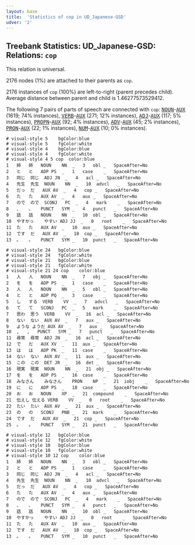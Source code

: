 ```yaml
---
layout: base
title:  'Statistics of cop in UD_Japanese-GSD'
udver: '2'
---
```


## Treebank Statistics: UD_Japanese-GSD: Relations: `cop`

This relation is universal.

2176 nodes (1%) are attached to their parents as `cop`.

2176 instances of `cop` (100%) are left-to-right (parent precedes child).
Average distance between parent and child is 1.46277573529412.

The following 7 pairs of parts of speech are connected with `cop`: <tt><a href="ja_gsd-pos-NOUN.html">NOUN</a></tt>-<tt><a href="ja_gsd-pos-AUX.html">AUX</a></tt> (1619; 74% instances), <tt><a href="ja_gsd-pos-VERB.html">VERB</a></tt>-<tt><a href="ja_gsd-pos-AUX.html">AUX</a></tt> (271; 12% instances), <tt><a href="ja_gsd-pos-ADJ.html">ADJ</a></tt>-<tt><a href="ja_gsd-pos-AUX.html">AUX</a></tt> (117; 5% instances), <tt><a href="ja_gsd-pos-PROPN.html">PROPN</a></tt>-<tt><a href="ja_gsd-pos-AUX.html">AUX</a></tt> (92; 4% instances), <tt><a href="ja_gsd-pos-ADV.html">ADV</a></tt>-<tt><a href="ja_gsd-pos-AUX.html">AUX</a></tt> (45; 2% instances), <tt><a href="ja_gsd-pos-PRON.html">PRON</a></tt>-<tt><a href="ja_gsd-pos-AUX.html">AUX</a></tt> (22; 1% instances), <tt><a href="ja_gsd-pos-NUM.html">NUM</a></tt>-<tt><a href="ja_gsd-pos-AUX.html">AUX</a></tt> (10; 0% instances).


~~~ conllu
# visual-style 5	bgColor:blue
# visual-style 5	fgColor:white
# visual-style 4	bgColor:blue
# visual-style 4	fgColor:white
# visual-style 4 5 cop	color:blue
1	姉	姉	NOUN	NN	_	3	obl	_	SpaceAfter=No
2	と	と	ADP	PS	_	1	case	_	SpaceAfter=No
3	同じ	同じ	ADJ	JN	_	4	acl	_	SpaceAfter=No
4	先生	先生	NOUN	NN	_	10	advcl	_	SpaceAfter=No
5	だっ	だ	AUX	AV	_	4	cop	_	SpaceAfter=No
6	た	た	AUX	AV	_	4	aux	_	SpaceAfter=No
7	ので	ので	SCONJ	PC	_	4	mark	_	SpaceAfter=No
8	、	、	PUNCT	SYM	_	4	punct	_	SpaceAfter=No
9	話	話	NOUN	NN	_	10	obl	_	SpaceAfter=No
10	やすかっ	やすい	ADJ	JJ	_	0	root	_	SpaceAfter=No
11	た	た	AUX	AV	_	10	aux	_	SpaceAfter=No
12	です	だ	AUX	AV	_	10	cop	_	SpaceAfter=No
13	。	。	PUNCT	SYM	_	10	punct	_	SpaceAfter=No

~~~


~~~ conllu
# visual-style 24	bgColor:blue
# visual-style 24	fgColor:white
# visual-style 21	bgColor:blue
# visual-style 21	fgColor:white
# visual-style 21 24 cop	color:blue
1	人	人	NOUN	NN	_	7	obj	_	SpaceAfter=No
2	を	を	ADP	PS	_	1	case	_	SpaceAfter=No
3	人	人	NOUN	NN	_	5	obl	_	SpaceAfter=No
4	と	と	ADP	PQ	_	3	case	_	SpaceAfter=No
5	し	する	VERB	VV	_	7	advcl	_	SpaceAfter=No
6	て	て	SCONJ	PC	_	5	mark	_	SpaceAfter=No
7	思わ	思う	VERB	VV	_	16	acl	_	SpaceAfter=No
8	ない	ない	AUX	AV	_	7	aux	_	SpaceAfter=No
9	ような	ようだ	AUX	AV	_	7	aux	_	SpaceAfter=No
10	,	,	PUNCT	SYM	_	7	punct	_	SpaceAfter=No
11	尋常	尋常	ADJ	JN	_	16	acl	_	SpaceAfter=No
12	で	だ	AUX	XV	_	11	aux	_	SpaceAfter=No
13	は	は	ADP	PK	_	11	case	_	SpaceAfter=No
14	ない	ない	AUX	AV	_	11	aux	_	SpaceAfter=No
15	この	この	DET	JR	_	16	det	_	SpaceAfter=No
16	現実	現実	NOUN	NN	_	21	obj	_	SpaceAfter=No
17	を	を	ADP	PS	_	16	case	_	SpaceAfter=No
18	みなさん	みなさん	PRON	NP	_	21	iobj	_	SpaceAfter=No
19	に	に	ADP	PS	_	18	case	_	SpaceAfter=No
20	お	お	NOUN	XP	_	21	compound	_	SpaceAfter=No
21	伝えし	伝える	VERB	VV	_	0	root	_	SpaceAfter=No
22	たい	たい	AUX	AV	_	21	aux	_	SpaceAfter=No
23	の	の	SCONJ	PNB	_	21	mark	_	SpaceAfter=No
24	です	だ	AUX	AV	_	21	cop	_	SpaceAfter=No
25	。	。	PUNCT	SYM	_	21	punct	_	SpaceAfter=No

~~~


~~~ conllu
# visual-style 12	bgColor:blue
# visual-style 12	fgColor:white
# visual-style 10	bgColor:blue
# visual-style 10	fgColor:white
# visual-style 10 12 cop	color:blue
1	姉	姉	NOUN	NN	_	3	obl	_	SpaceAfter=No
2	と	と	ADP	PS	_	1	case	_	SpaceAfter=No
3	同じ	同じ	ADJ	JN	_	4	acl	_	SpaceAfter=No
4	先生	先生	NOUN	NN	_	10	advcl	_	SpaceAfter=No
5	だっ	だ	AUX	AV	_	4	cop	_	SpaceAfter=No
6	た	た	AUX	AV	_	4	aux	_	SpaceAfter=No
7	ので	ので	SCONJ	PC	_	4	mark	_	SpaceAfter=No
8	、	、	PUNCT	SYM	_	4	punct	_	SpaceAfter=No
9	話	話	NOUN	NN	_	10	obl	_	SpaceAfter=No
10	やすかっ	やすい	ADJ	JJ	_	0	root	_	SpaceAfter=No
11	た	た	AUX	AV	_	10	aux	_	SpaceAfter=No
12	です	だ	AUX	AV	_	10	cop	_	SpaceAfter=No
13	。	。	PUNCT	SYM	_	10	punct	_	SpaceAfter=No

~~~


